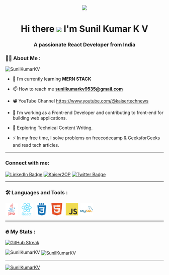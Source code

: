 
<div id="header" align="center">
  <!-- Login Page -->
  <div>
  <img  src="https://media.giphy.com/media/v1.Y2lkPTc5MGI3NjExYTU1YTgwMjE4ZDEyNDI1Mzg1NWIyZTA4Nzk5OTRmZjc2NGM4YzMwMCZjdD1z/M9gbBd9nbDrOTu1Mqx/giphy.gif" width="100" />
</div>

<h1>
  Hi there 
  <img src="https://media.giphy.com/media/hvRJCLFzcasrR4ia7z/giphy.gif" width="30px"/>
  I'm Sunil Kumar K V
</h1>
</div>
<h3 align="center">A passionate React Developer from India</h3>

### :man_technologist: About Me :

<p align="left"> <img src="https://komarev.com/ghpvc/?username=SunilKumarKV&label=Profile%20views&color=0e75b6&style=flat" alt="SunilKumarKV" /> </p>

- 🌱 I’m currently learning **MERN STACK**
  
- 📫 How to reach me **sunilkumarkv9535@gmail.com**
  
- 📽️ YouTube Channel https://www.youtube.com/@kaisertechnews

- :telescope: I’m working as a Front-end Developer and contributing to front-end for building web applications.

- :seedling: Exploring Technical Content Writing.

- :zap: In my free time, I solve problems on freecodecamp & GeeksforGeeks and read tech articles.

---

<h3 align="left">Connect with me:</h3>
<p align="left">
<a href="https://www.linkedin.com/in/sunilkumarkv44/" target="blank"><img align="center" src="https://img.shields.io/badge/LinkedIn-blue?style=for-the-badge&logo=linkedin&logoColor=white" alt="LinkedIn Badge" height="30" width="40" /></a>
<a href="https://instagram.com/Kaiser2op" target="blank"><img align="center" src="https://raw.githubusercontent.com/rahuldkjain/github-profile-readme-generator/master/src/images/icons/Social/instagram.svg" alt="Kaiser2OP" height="30" width="40" /></a>
<a href="https://twitter.com/Sunil_KVB" target="blank"><img align="center" src="https://img.shields.io/badge/Twitter-blue?style=for-the-badge&logo=twitter&logoColor=white" alt="Twitter Badge" height="30" width="40" /></a>
</p>

---

### :hammer_and_wrench: Languages and Tools :
<div>
  <img src="https://github.com/devicons/devicon/blob/master/icons/java/java-original-wordmark.svg" title="Java" alt="Java" width="40" height="40"/>&nbsp;
  <img src="https://github.com/devicons/devicon/blob/master/icons/react/react-original-wordmark.svg" title="React" alt="React" width="40" height="40"/>&nbsp;
  <img src="https://github.com/devicons/devicon/blob/master/icons/css3/css3-plain-wordmark.svg"  title="CSS3" alt="CSS" width="40" height="40"/>&nbsp;
  <img src="https://github.com/devicons/devicon/blob/master/icons/html5/html5-original.svg" title="HTML5" alt="HTML" width="40" height="40"/>&nbsp;
  <img src="https://github.com/devicons/devicon/blob/master/icons/javascript/javascript-original.svg" title="JavaScript" alt="JavaScript" width="40" height="40"/>&nbsp;
  <img src="https://github.com/devicons/devicon/blob/master/icons/mysql/mysql-original-wordmark.svg" title="MySQL"  alt="MySQL" width="40" height="40"/>&nbsp;
 </div>

---

### :fire: My Stats :

[![GitHub Streak](http://github-readme-streak-stats.herokuapp.com?user=SunilKumarKV&theme=dark&background=000000)](https://git.io/streak-stats)
<br/>
<!--![](https://github-readme-stats.vercel.app/api/top-langs/?username=Sunil-Kumar-KV&theme=dark&hide_border=false&include_all_commits=false&count_private=false&layout=compact) -->
<p><img align="left" src="https://github-readme-stats.vercel.app/api/top-langs?username=SunilKumarKV&show_icons=true&locale=en&layout=compact" alt="SunilKumarKV" /></p>

<p>&nbsp;<img align="center" src="https://github-readme-stats.vercel.app/api?username=SunilKumarKV&show_icons=true&locale=en" alt="SunilKumarKV" /></p>

---

<p align="left"> <a href="https://github.com/ryo-ma/github-profile-trophy"><img src="https://github-profile-trophy.vercel.app/?username=SunilKumarKV" alt="SunilKumarKV" /></a> </p>

